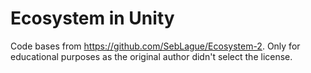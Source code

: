 # Ecosystem in Unity
Code bases from https://github.com/SebLague/Ecosystem-2.
Only for educational purposes as the original author didn't select the license.

